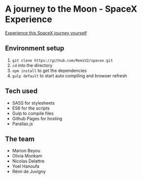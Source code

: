 # A journey to the Moon - SpaceX Experience

[Experience this SpaceX journey yourself](https://remiv2.github.io/spacex/)

## Environment setup

1. `git clone https://github.com/RemiV2/spacex.git`
1. `cd` into the directory
3. `npm install` to get the dependencies
4. `gulp default` to start auto compiling and browser refresh 

## Tech used

* SASS for stylesheets
* ES6 for the scripts
* Gulp to compile files
* Github Pages for hosting
* Parallax.js

## The team

* Marion Beyou
* Olivia Monkam
* Nicolas Delattre
* Yoel Hanoufa
* Rémi de Juvigny
